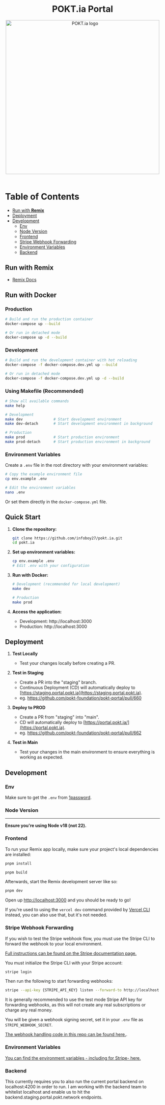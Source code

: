 <div align="center">
<h1>POKT.ia Portal</h1>
<img src="https://pokt.network/wp-content/uploads/2021/04/POKT-Logo-Color.png" alt="POKT.ia logo" width="500"/>
</div>
<br/>

# Table of Contents <!-- omit in toc -->

- [Run with **Remix**](#run-with-remix)
- [Deployment](#deployment)
- [Development](#development)
  - [Env](#env)
  - [Node Version](#node-version)
  - [Frontend](#frontend)
  - [Stripe Webhook Forwarding](#stripe-webhook-forwarding)
  - [Environment Variables](#environment-variables)
  - [Backend](#backend)

## Run with **Remix**

- [Remix Docs](https://remix.run/docs)

## Run with **Docker**

### Production

```sh
# Build and run the production container
docker-compose up --build

# Or run in detached mode
docker-compose up -d --build
```

### Development

```sh
# Build and run the development container with hot reloading
docker-compose -f docker-compose.dev.yml up --build

# Or run in detached mode
docker-compose -f docker-compose.dev.yml up -d --build
```

### Using Makefile (Recommended)

```sh
# Show all available commands
make help

# Development
make dev              # Start development environment
make dev-detach       # Start development environment in background

# Production
make prod             # Start production environment
make prod-detach      # Start production environment in background
```

### Environment Variables

Create a `.env` file in the root directory with your environment variables:

```sh
# Copy the example environment file
cp env.example .env

# Edit the environment variables
nano .env
```

Or set them directly in the `docker-compose.yml` file.

## Quick Start

1. **Clone the repository:**
   ```bash
   git clone https://github.com/infoboy27/pokt.ia.git
   cd pokt.ia
   ```

2. **Set up environment variables:**
   ```bash
   cp env.example .env
   # Edit .env with your configuration
   ```

3. **Run with Docker:**
   ```bash
   # Development (recommended for local development)
   make dev
   
   # Production
   make prod
   ```

4. **Access the application:**
   - Development: http://localhost:3000
   - Production: http://localhost:3000

## Deployment

1. **Test Locally**

   - Test your changes locally before creating a PR.

2. **Test in Staging**

   - Create a PR into the "staging" branch.
   - Continuous Deployment (CD) will automatically deploy to [https://staging.portal.pokt.ia](https://staging.portal.pokt.ia).
   - eg. https://github.com/pokt-foundation/pokt-portal/pull/660

3. **Deploy to PROD**

   - Create a PR from "staging" into "main".
   - CD will automatically deploy to [https://portal.pokt.ia/](https://portal.pokt.ia).
   - eg. https://github.com/pokt-foundation/pokt-portal/pull/662

4. **Test in Main**
   - Test your changes in the main environment to ensure everything is working as expected.

## Development

### Env

Make sure to get the `.env` from [1password](https://start.1password.com/open/i?a=4PU7ZENUCRCRTNSQWQ7PWCV2RM&v=kudw25ob4zcynmzmv2gv4qpkuq&i=usnpm5yls4p4vvtz5srqzuokz4&h=buildwithgrove.1password.com).

### Node Version

---

**Ensure you're using Node v18 (not 22).**

### Frontend

To run your Remix app locally, make sure your project's local dependencies are installed:

```sh
pnpm install
```

```sh
pnpm build
```

Afterwards, start the Remix development server like so:

```sh
pnpm dev
```

Open up [http://localhost:3000](http://localhost:3000) and you should be ready to go!

If you're used to using the `vercel dev` command provided by [Vercel CLI](https://vercel.com/cli) instead, you can also use that, but it's not needed.

### Stripe Webhook Forwarding

If you wish to test the Stripe webhook flow, you must use the Stripe CLI to forward the webhook to your local environment.

[Full instructions can be found on the Stripe documentation page.](https://docs.stripe.com/stripe-cli/overview#forward-events-to-your-local-webhook-endpoint)

You must initialize the Stripe CLI with your Stripe account:

```sh
stripe login
```

Then run the following to start forwarding webhooks:

```sh
stripe --api-key {STRIPE_API_KEY} listen --forward-to http://localhost:3000/api/stripe/webhook
```

It is generally recommended to use the test mode Stripe API key for forwarding webhooks, as this will not create any real subscriptions or charge any real money.

You will be given a webhook signing secret, set it in your `.env` file as `STRIPE_WEBHOOK_SECRET`.

[The webhook handling code in this repo can be found here.](app/routes/api.stripe.webhook/route.tsx).

### Environment Variables

[You can find the environment variables - including for Stripe- here.](https://start.1password.com/open/i?a=4PU7ZENUCRCRTNSQWQ7PWCV2RM&v=kudw25ob4zcynmzmv2gv4qpkuq&i=picsbxs4vwfewipk5zg3rdou2u&h=buildwithgrove.1password.com)

### Backend

This currently requires you to also run the current portal backend on localhost:4200 in order to run. I am working with the backend team to whitelist localhost and enable us to hit the backend.staging.portal.pokt.network endpoints.
